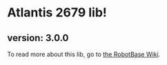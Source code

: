 # Atlantis 2679 lib!

## version: 3.0.0

To read more about this lib, go to [the RobotBase Wiki](https://github.com/Tiger-team-2679/RobotBase/wiki).
